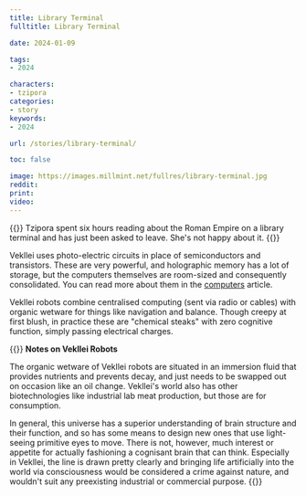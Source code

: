 ```yaml
---
title: Library Terminal
fulltitle: Library Terminal

date: 2024-01-09

tags:
- 2024

characters:
- tzipora
categories:
- story
keywords:
- 2024

url: /stories/library-terminal/

toc: false

image: https://images.millmint.net/fullres/library-terminal.jpg
reddit:
print:
video:
---
```

{{<note caption>}}
Tzipora spent six hours reading about the Roman Empire on a library terminal and has just been asked to leave. She's not happy about it.
{{</note>}}

Vekllei uses photo-electric circuits in place of semiconductors and transistors. These are very powerful, and holographic memory has a lot of storage, but the computers themselves are room-sized and consequently consolidated. You can read more about them in the [computers](/computers/) article.

Vekllei robots combine centralised computing (sent via radio or cables) with organic wetware for things like navigation and balance. Though creepy at first blush, in practice these are "chemical steaks" with zero cognitive function, simply passing electrical charges.

{{<note>}}
**Notes on Vekllei Robots**

The organic wetware of Vekllei robots are situated in an immersion fluid that provides nutrients and prevents decay, and just needs to be swapped out on occasion like an oil change. Vekllei's world also has other biotechnologies like industrial lab meat production, but those are for consumption.

In general, this universe has a superior understanding of brain structure and their function, and so has some means to design new ones that use light-seeing primitive eyes to move. There is not, however, much interest or appetite for actually fashioning a cognisant brain that can think. Especially in Vekllei, the line is drawn pretty clearly and bringing life artificially into the world via consciousness would be considered a crime against nature, and wouldn't suit any preexisting industrial or commercial purpose.
{{</note>}}
